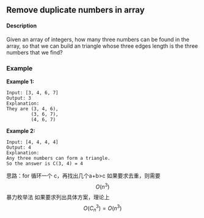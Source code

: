 ## Remove duplicate numbers in array

#### Description

Given an array of integers, how many three numbers can be found in the array, so that we can build an triangle whose three edges length is the three numbers that we find?  


### Example

**Example 1:**

```
Input: [3, 4, 6, 7]
Output: 3
Explanation:
They are (3, 4, 6), 
         (3, 6, 7),
         (4, 6, 7)

```

**Example 2:**

```
Input: [4, 4, 4, 4]
Output: 4
Explanation:
Any three numbers can form a triangle. 
So the answer is C(3, 4) = 4
```



思路：for 循环一个 c，再找出几个a+b&gt;c
如果要求去重，则需要$$O(n^3)$$暴力枚举法
如果要求列出具体方案，理论上$$O(C_n^3)=O(n^3)$$
